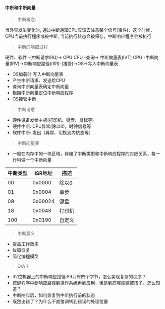 #### 中断和中断向量

> 中断概念:

当外界发生变化时, 通过中断通知CPU应该去注意某个信号(事件)，这个时候，CPU当前执行程序或被中断, 当前执行状态会被保存，中断响应程序会被执行 


> 中断的响应过程

硬件、软件 -(中断请求IRQ)-> CPU
CPU -查询-> 中断向量表(IVT)
CPU -中断向量(IRV)->中断响应路径(ISR)-(接管)->OS->写入中断向量表

- OS加载时 写入中断向量表
- 产生中断请求、发送给CPU
- 查询中断向量表确定中断向量
- 根据中断向量定位中断响应程序 
- OS接管中断

> 中断请求

- 硬件设备发给主板(打印机、键盘、鼠标等) 
- 硬件中断: CPU异常(除以0)，时钟信号等
- 软件中断: 发出（异常、切换到内核态等）

> 中断向量表
- 一般在内存中的一块区域，存储了中断类型和中断响应程序的对应关系，每一行叫做一个中断向量

|  中断类型   | ISR地址  | 描述 |
|  ----      | ----  | ----|
| 00         | 0x0000 |  除以0|
| 01         |  0x0004 | 单步|
| 09         |  0x00024 | 键盘 
| 18         | 0x0048 | 打印机|
| 100         |  0x0190 | 自定义|

> 中断意义
- 提高工作效率
- 故障恢复
- 简化编程模型

> Q/A ?
- 32位机器上的中断响应路径ISR只有四个字节，怎么实现复杂的程序？
- 按键程序中断响应路径到操作系统再到应用，但是到底哪些建被按了，怎么知道？
- 中断响应后，如何恢复到中断执行前的状态
- 既然出错了？为什么不直接调转到错误的处理位置